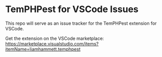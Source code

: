 # TemPHPest for VSCode Issues

This repo will serve as an issue tracker for the TemPHPest extension for VSCode.

Get the extension on the VSCode marketplace: <https://marketplace.visualstudio.com/items?itemName=liamhammett.temphpest>
